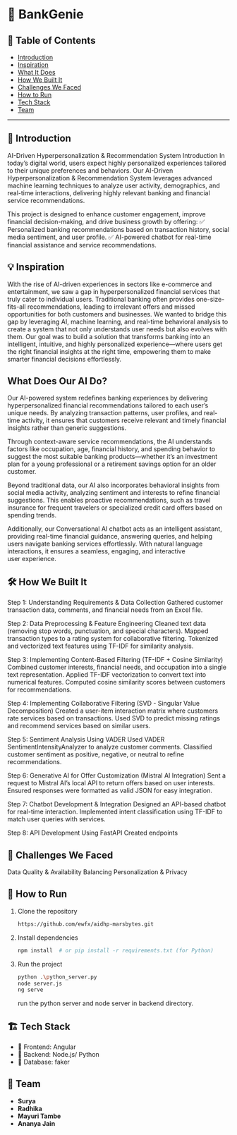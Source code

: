 # 🚀 BankGenie

## 📌 Table of Contents
- [Introduction](#introduction)
- [Inspiration](#inspiration)
- [What It Does](#what-it-does)
- [How We Built It](#how-we-built-it)
- [Challenges We Faced](#challenges-we-faced)
- [How to Run](#how-to-run)
- [Tech Stack](#tech-stack)
- [Team](#team)

---

## 🎯 Introduction
AI-Driven Hyperpersonalization & Recommendation System
Introduction
In today’s digital world, users expect highly personalized experiences tailored to their unique preferences and behaviors. Our AI-Driven Hyperpersonalization & Recommendation System leverages advanced machine learning techniques to analyze user activity, demographics, and real-time interactions, delivering highly relevant banking and financial service recommendations.

This project is designed to enhance customer engagement, improve financial decision-making, and drive business growth by offering:
✅ Personalized banking recommendations based on transaction history, social media sentiment, and user profile.
✅ AI-powered chatbot for real-time financial assistance and service recommendations.




## 💡 Inspiration
With the rise of AI-driven experiences in sectors like e-commerce and entertainment, we saw a gap in hyperpersonalized financial services that truly cater to individual users. Traditional banking often provides one-size-fits-all recommendations, leading to irrelevant offers and missed opportunities for both customers and businesses. We wanted to bridge this gap by leveraging AI, machine learning, and real-time behavioral analysis to create a system that not only understands user needs but also evolves with them. Our goal was to build a solution that transforms banking into an intelligent, intuitive, and highly personalized experience—where users get the right financial insights at the right time, empowering them to make smarter financial decisions effortlessly.

## What Does Our AI Do?
Our AI-powered system redefines banking experiences by delivering hyperpersonalized financial recommendations tailored to each user’s unique needs. By analyzing transaction patterns, user profiles, and real-time activity, it ensures that customers receive relevant and timely financial insights rather than generic suggestions.

Through context-aware service recommendations, the AI understands factors like occupation, age, financial history, and spending behavior to suggest the most suitable banking products—whether it’s an investment plan for a young professional or a retirement savings option for an older customer.

Beyond traditional data, our AI also incorporates behavioral insights from social media activity, analyzing sentiment and interests to refine financial suggestions. This enables proactive recommendations, such as travel insurance for frequent travelers or specialized credit card offers based on spending trends.

Additionally, our Conversational AI chatbot acts as an intelligent assistant, providing real-time financial guidance, answering queries, and helping users navigate banking services effortlessly. With natural language interactions, it ensures a seamless, engaging, and interactive user experience.

## 🛠️ How We Built It
Step 1: Understanding Requirements & Data Collection
Gathered customer transaction data, comments, and financial needs from an Excel file.

Step 2: Data Preprocessing & Feature Engineering
Cleaned text data (removing stop words, punctuation, and special characters).
Mapped transaction types to a rating system for collaborative filtering.
Tokenized and vectorized text features using TF-IDF for similarity analysis.

Step 3: Implementing Content-Based Filtering (TF-IDF + Cosine Similarity)
Combined customer interests, financial needs, and occupation into a single text representation.
Applied TF-IDF vectorization to convert text into numerical features.
Computed cosine similarity scores between customers for recommendations.

Step 4: Implementing Collaborative Filtering (SVD - Singular Value Decomposition)
Created a user-item interaction matrix where customers rate services based on transactions.
Used SVD to predict missing ratings and recommend services based on similar users.

Step 5: Sentiment Analysis Using VADER
Used VADER SentimentIntensityAnalyzer to analyze customer comments.
Classified customer sentiment as positive, negative, or neutral to refine recommendations.

Step 6: Generative AI for Offer Customization (Mistral AI Integration)
Sent a request to Mistral AI’s local API to return offers based on user interests.
Ensured responses were formatted as valid JSON for easy integration.

Step 7: Chatbot Development & Integration
Designed an API-based chatbot for real-time interaction.
Implemented intent classification using TF-IDF to match user queries with services.

Step 8: API Development Using FastAPI
Created endpoints

## 🚧 Challenges We Faced
Data Quality & Availability
Balancing Personalization & Privacy


## 🏃 How to Run
1. Clone the repository  
   ```sh
   https://github.com/ewfx/aidhp-marsbytes.git
   ```
2. Install dependencies  
   ```sh
   npm install  # or pip install -r requirements.txt (for Python)
   ```
3. Run the project  
   ```sh
   python .\python_server.py
   node server.js
   ng serve
   ```
   run the python server and node server in backend directory.

## 🏗️ Tech Stack
- 🔹 Frontend: Angular
- 🔹 Backend: Node.js/ Python 
- 🔹 Database: faker

## 👥 Team
- **Surya** 
- **Radhika**
- **Mayuri Tambe**
- **Ananya Jain**
